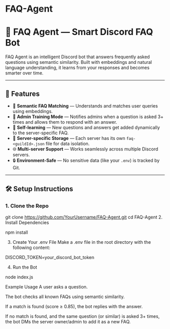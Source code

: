 # FAQ-Agent
# 🤖 FAQ Agent — Smart Discord FAQ Bot

FAQ Agent is an intelligent Discord bot that answers frequently asked questions using semantic similarity. Built with embeddings and natural language understanding, it learns from your responses and becomes smarter over time.

---

## 🚀 Features

- 💬 **Semantic FAQ Matching** — Understands and matches user queries using embeddings.
- 🤝 **Admin Training Mode** — Notifies admins when a question is asked 3+ times and allows them to respond with an answer.
- 🧠 **Self-learning** — New questions and answers get added dynamically to the server-specific FAQ.
- 💾 **Server-specific Storage** — Each server has its own `faq-<guildId>.json` file for data isolation.
- 🌐 **Multi-server Support** — Works seamlessly across multiple Discord servers.
- 🔒 **Environment-Safe** — No sensitive data (like your `.env`) is tracked by Git.

---

## 🛠️ Setup Instructions

### 1. Clone the Repo

git clone https://github.com/YourUsername/FAQ-Agent.git
cd FAQ-Agent
2. Install Dependencies

npm install

3. Create Your .env File
Make a .env file in the root directory with the following content:

DISCORD_TOKEN=your_discord_bot_token

4. Run the Bot

node index.js

 Example Usage
A user asks a question.

The bot checks all known FAQs using semantic similarity.

If a match is found (score ≥ 0.85), the bot replies with the answer.

If no match is found, and the same question (or similar) is asked 3+ times, the bot DMs the server owner/admin to add it as a new FAQ.
